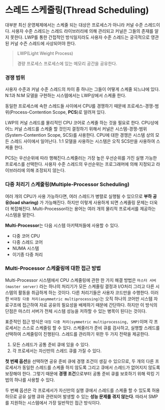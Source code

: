 # 스레드 스케줄링(Thread Scheduling)

대부분 최신 운영체제에서는 스케줄 되는 대상은 프로세스가 아니라 커널 수준 스레드이다. 사용자 수준 스레드는 스레드 라이브러리에 의해 관리되고 커널은 그들의 존재를 알지 못한다. LWP를 통한 간접적인 방식일지라도 사용자 수준 스레드는 궁극적으로 영관된 커널 수즌 스레드에 사상되어야 한다.

> LWP(Light Weight Process)
>
> 경량 프로세스 프로세스에 있는 메모리 공간을 공유한다.

### 경쟁 범위

사용자 수준과 커널 수준 스레드의 차이 중 하나는 그들이 어떻게 스케줄 되느냐에 있다. N:1과 N:M 모델을 구현하는 시스템에서는 LWP상에서 스케줄 한다.

동일한 프로세스에 속한 스레드들 사이에서 CPU를 경쟁하기 때문에 프로세스-경쟁-범위(Process-Contention Scope, **PCS**)로 알려져 있다.

LWP의 커널 스레드를 물리적인 CPU 코어로 스케줄 하는 것을 필요로 한다. CPU상에 어느 커널 스레드를 스케줄 할 것인지 결정하기 위해서 커널은 시스템-경쟁-범위(System-Contention Scope, SCS)를 사용한다. CPU에 대한 경쟁은 시스템 상의 모든 스레드 사이에서 일어난다. 1:1 모델을 사용하는 시스템은 오직 SCS만을 사용하여 스케줄 한다.

PCS는 우선순위에 따라 행해진다.스케줄러는 가장 높은 우선순위를 가진 실행 가능한 프로세스를 선택한다. 사용자 수준 스레드의 우선순위는 프로그래머에 의해 지정되고 라이브러리에 의해 조정되지 않는다.



### 다중 처리기 스케줄링(Multiple-Processor Scheduling)

여러 개의 CPU가 사용 가능하다면, 여러 스레드가 병렬로 실행될 수 있으므로 **부하 공유(load sharing)** 가 가능해진다. 하지만 이렇게 사용하게 되면 스케줄링 문제는 더욱 더 복잡해진다. Multi-Processor라는 용어는 여러 개의 물리적 프로세서를 제공하는 시스템을 말한다.

**Multi-Processor**는 다음 시스템 아키텍처들에 사용할 수 있다.

* 다중 코어 CPU
* 다중 스레드 코어
* NUMA 시스템
* 이기종 다중 처리



### Multi-Processor 스케줄링에 대한 접근 방법

Multi-Processor 시스템에서 CPU 스케줄링에 관한 한 가지 해결 방법은 `마스터 서버(master server)` 라는 하나의 처리기가 모든 스케줄링 결정과 I/O처리 그리고 다른 시스템의 활동을 취급하게 하는 것이다. 다른 처리기들은 사용자 코드만을 수행한다. 이러한 `비대칭 다중 처리(asymmetric multiprocessing)`는 오직 하나의 코어만 시스템 자료구조에 접근하여 자료 공유의 필요성을 배제하기 때문에 간단하다. 하지만 이 방식의 단점은 마스터 서버가 전체 시스템 성능을 저하할 수 있는 병목이 된다는 것이다.

표준적인 접근 방식은 `대칭 다중 처리(symmetric multiprocessing, SMP)`이며 각 프로세서는 스스로 스케줄링 할 수 있다. 스케줄러가 준비 큐를 검사하고, 실행할 스레드를 선택하여 스케줄링이 진행된다. 스레드를 관리하기 위한 두 가지 전략을 제공한다.

1. 모든 스레드가 공통 준비 큐에 있을 수 있다.
2. 각 프로세서는 자신만의 스레드 큐를 가질 수 있다.

**첫 번째 옵션**을 선택하면 공유 준비 큐에 경쟁 조건이 생길 수 있으므로, 두 개의 다른 프로세서가 동일한 스레드를 스케줄 하지 않도록 그리고 큐에서 스레드가 없어지지 않도록 보장해야 한다. 그렇기 때문에 **경쟁 조건**으로부터 공통 준비 큐를 보호하기 위해 락킹 기법의 하나를 사용할 수 있다.

두 번째 옵션은 각 프로세서가 자신만의 실행 큐에서 스레드를 스케줄 할 수 있도록 허용하므로 공유 실행 큐와 관련되어 발생할 수 있는 **성능 문제를 겪지 않는다**. 따라서 SMP를 지원하는 시스템에서 가장 일반적인 접근 방식이다.

